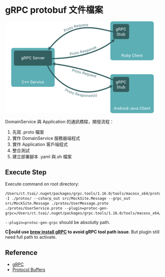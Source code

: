 # gRPC protobuf 文件檔案 #

![landing.svg](/images/landing.png)

DomainService 與 Application 的通訊橋樑，開發流程：

1. 先寫 .proto 檔案
2. 實作 DomainService 服務器端程式
3. 實作 Application 客戶端程式
4. 整合測試
5. 建立部署腳本 .yaml 與.sh 檔案

## Execute Step ##

Execute command on root directory:

    /Users/ct.tsai/.nuget/packages/grpc.tools/1.16.0/tools/macosx_x64/protoc -I ./protos/ --csharp_out src/MockSite.Message --grpc_out src/MockSite.Message ./protos/UserMessage.proto ./protos/UserService.proto --plugin=protoc-gen-grpc=/Users/ct.tsai/.nuget/packages/grpc.tools/1.16.0/tools/macosx_x64/grpc_csharp_plugin

`--plugin=protoc-gen-grpc` should be absolutly path.

**Could use [brew install gRPC](https://github.com/grpc/homebrew-grpc) to avoid gRPC tool path issue**. But plugin still need full path to activate.

## Reference ##

- [gRPC](https://grpc.io/)
- [Protocol Buffers](https://developers.google.com/protocol-buffers/)